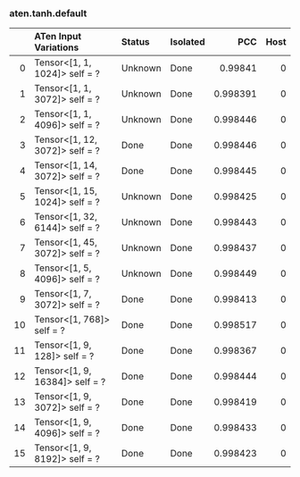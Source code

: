 ### aten.tanh.default
|    | ATen Input Variations          | Status   | Isolated   |      PCC |   Host |
|---:|:-------------------------------|:---------|:-----------|---------:|-------:|
|  0 | Tensor<[1, 1, 1024]> self = ?  | Unknown  | Done       | 0.99841  |      0 |
|  1 | Tensor<[1, 1, 3072]> self = ?  | Unknown  | Done       | 0.998391 |      0 |
|  2 | Tensor<[1, 1, 4096]> self = ?  | Unknown  | Done       | 0.998446 |      0 |
|  3 | Tensor<[1, 12, 3072]> self = ? | Done     | Done       | 0.998446 |      0 |
|  4 | Tensor<[1, 14, 3072]> self = ? | Done     | Done       | 0.998445 |      0 |
|  5 | Tensor<[1, 15, 1024]> self = ? | Unknown  | Done       | 0.998425 |      0 |
|  6 | Tensor<[1, 32, 6144]> self = ? | Unknown  | Done       | 0.998443 |      0 |
|  7 | Tensor<[1, 45, 3072]> self = ? | Unknown  | Done       | 0.998437 |      0 |
|  8 | Tensor<[1, 5, 4096]> self = ?  | Unknown  | Done       | 0.998449 |      0 |
|  9 | Tensor<[1, 7, 3072]> self = ?  | Done     | Done       | 0.998413 |      0 |
| 10 | Tensor<[1, 768]> self = ?      | Done     | Done       | 0.998517 |      0 |
| 11 | Tensor<[1, 9, 128]> self = ?   | Done     | Done       | 0.998367 |      0 |
| 12 | Tensor<[1, 9, 16384]> self = ? | Done     | Done       | 0.998444 |      0 |
| 13 | Tensor<[1, 9, 3072]> self = ?  | Done     | Done       | 0.998419 |      0 |
| 14 | Tensor<[1, 9, 4096]> self = ?  | Done     | Done       | 0.998433 |      0 |
| 15 | Tensor<[1, 9, 8192]> self = ?  | Done     | Done       | 0.998423 |      0 |


